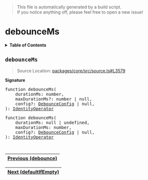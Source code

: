 > This file is automatically generated by a build script.<br>If you notice anything off, please feel free to open a new issue!

# debounceMs

<details><summary><b>Table of Contents</b></summary><br>

1. [<code>debounceMs</code>](#debounceMs)</details>

## <a name="debounceMs"></a><code>debounceMs</code>

> Source Location: [packages\/core\/src\/source.ts#L3579](..\/..\/packages\/core\/src\/source.ts#L3579)

<b>Signature</b>

<pre>function debounceMs(<br>    durationMs: number,<br>    maxDurationMs?: number | null,<br>    config?: <a href="010-debounce.md#DebounceConfig">DebounceConfig</a> | null,<br>): <a href="../01-api-basics/04-Operator.md#IdentityOperator">IdentityOperator</a></pre>

<pre>function debounceMs(<br>    durationMs: null | undefined,<br>    maxDurationMs: number,<br>    config?: <a href="010-debounce.md#DebounceConfig">DebounceConfig</a> | null,<br>): <a href="../01-api-basics/04-Operator.md#IdentityOperator">IdentityOperator</a></pre><br>

| [Previous \(debounce\)](010-debounce.md#readme) |
| --- |

<div align="right">

| [Next \(defaultIfEmpty\)](012-defaultIfEmpty.md#readme) |
| --- |
</div>
